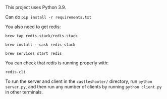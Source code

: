 This project uses Python 3.9.

Can do `pip install -r requirements.txt`

You also need to get redis:

`brew tap redis-stack/redis-stack`

`brew install --cask redis-stack`

`brew services start redis`

You can check that redis is running properly with:

`redis-cli`

To run the server and client in the `castleshooter/` directory, run `python server.py`, and then run any number of clients by running `python client.py` in other terminals.